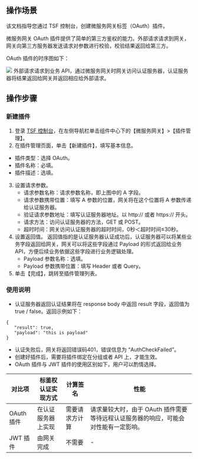 ## 操作场景

该文档指导您通过 TSF 控制台，创建微服务网关标签（OAuth）插件。

微服务网关 OAuth 插件提供了简单的第三方鉴权的能力。外部请求请求到网关，网关向第三方服务器发送请求对参数进行校验，校验结果返回给第三方。

OAuth 插件的时序图如下：

![](https://main.qcloudimg.com/raw/45e344dd4d0fb9266c58c24ca863d3d6.svg)
外部请求请求到业务 API，通过微服务网关时网关访问认证服务器，认证服务器将结果返回给网关并返回相应给外部请求。


## 操作步骤

### 新建插件

1. 登录 [TSF 控制台](https://console.cloud.tencent.com/tsf)，在左侧导航栏单击组件中心下的【微服务网关】>【插件管理】。
2. 在插件管理页面，单击【新建插件】，填写基本信息。

 - 插件类型：选择 OAuth。
 - 插件名称：必填。
 - 插件描述：选填。

3. 设置请求参数。
   - 请求参数名称：请求参数名称，即上图中的 A 字段。
   - 请求参数携带位置：填写 A 参数的位置，网关将在这个位置将 A 参数传递给认证服务器。
   - 验证请求参数地址：填写认证服务器地址。以 http:// 或者 https:// 开头。
   - 请求方法：访问认证服务器的方法，GET 或 POST。
   - 超时时间：网关访问认证服务器的超时时间，0秒＜超时时间≤30秒。
4. 设置返回值。
   返回值指的是认证服务器认证成功后，认证服务器可以将某些业务字段返回给网关，网关可以将这些字段通过 Payload 的形式返回给业务 API，方便后续业务依据这些字段进行业务逻辑处理。
   - Payload 参数名称：选填。
   - Payload 参数携带位置：填写 Header 或者 Query。
5. 单击【完成】，跳转至插件管理列表。

### 使用说明

- 认证服务器返回认证结果将在 response body 中返回 result 字段，返回值为 true / false。返回示例如下：

 ```
{
	"result": true,
	"payload": "this is payload"
 }
 ```

- 认证失败后，网关将返回错误码401，错误信息为 “AuthCheckFailed”。
- 创建好插件后，需要将插件绑定在分组或者 API 上，才能生效。
- OAuth 插件与 JWT 插件的使用区别如下，用户可以酌情选择。

| 对比项     | 标鉴权认证实现方式 | 计算签名       | 性能                                                         |
| ---------- | ------------------ | -------------- | ------------------------------------------------------------ |
| OAuth 插件 | 在认证服务器上实现 | 需要请求方计算 | 请求量较大时，由于 OAuth 插件需要等待远程认证服务器的响应，可能会对性能有一定影响。 |
| JWT 插件   | 由网关完成         | 不需要         | -                                                            |



















